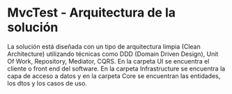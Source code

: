 # MvcTest - Arquitectura de la solución
La solución está diseñada con un tipo de arquitectura limpia (Clean Architecture) utilizando técnicas como DDD (Domain Driven Design), Unit Of Work, Repository, Mediator, CQRS.
En la carpeta UI se encuentra el cliente o front end del software. En la carpeta Infrastructure se encuentra la capa de acceso a datos y en la carpeta Core se encuentran las entidades, los dtos y los casos de uso.
